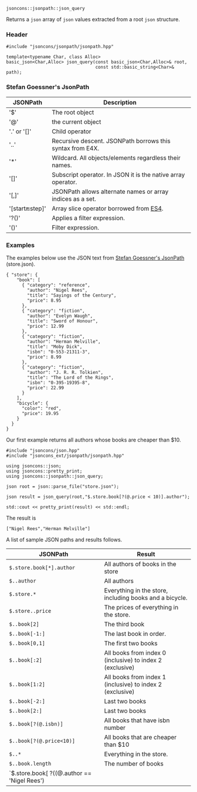     jsoncons::jsonpath::json_query

Returns a `json` array of `json` values extracted from a root `json` structure.

### Header

    #include "jsoncons/jsonpath/jsonpath.hpp"

    template<typename Char, class Alloc>
    basic_json<Char,Alloc> json_query(const basic_json<Char,Alloc>& root, 
                                      const std::basic_string<Char>& path);
    
### Stefan Goessner's JsonPath

JSONPath|	Description
--------|--------------------------------
'$'|	The root object
'@'|	the current object
'.' or '[]'|	Child operator
'..'	|Recursive descent. JSONPath borrows this syntax from E4X.
'*' |	Wildcard. All objects/elements regardless their names.
'[]'	|Subscript operator. In JSON it is the native array operator.
'[,]'	|JSONPath allows alternate names or array indices as a set.
'[start:end:step]'	|Array slice operator borrowed from [ES4](http://wiki.ecmascript.org/doku.php?id=proposals:slice_syntax&s=array+slice).
'?()'	|Applies a filter expression.
'()'	|Filter expression.

### Examples

The examples below use the JSON text from [Stefan Goessner's JsonPath](http://goessner.net/articles/JsonPath/) (store.json).

    { "store": {
        "book": [ 
          { "category": "reference",
            "author": "Nigel Rees",
            "title": "Sayings of the Century",
            "price": 8.95
          },
          { "category": "fiction",
            "author": "Evelyn Waugh",
            "title": "Sword of Honour",
            "price": 12.99
          },
          { "category": "fiction",
            "author": "Herman Melville",
            "title": "Moby Dick",
            "isbn": "0-553-21311-3",
            "price": 8.99
          },
          { "category": "fiction",
            "author": "J. R. R. Tolkien",
            "title": "The Lord of the Rings",
            "isbn": "0-395-19395-8",
            "price": 22.99
          }
        ],
        "bicycle": {
          "color": "red",
          "price": 19.95
        }
      }
    }

Our first example returns all authors whose books are cheaper than $10. 
    
    #include "jsoncons/json.hpp"
    #include "jsoncons_ext/jsonpath/jsonpath.hpp"

    using jsoncons::json;
    using jsoncons::pretty_print;
    using jsoncons::jsonpath::json_query;

    json root = json::parse_file("store.json");

    json result = json_query(root,"$.store.book[?(@.price < 10)].author");

    std::cout << pretty_print(result) << std::endl;

The result is

    ["Nigel Rees","Herman Melville"]

A list of sample JSON paths and results follows.

JSONPath |Result
---------|--------------------------------------------------------
`$.store.book[*].author`	|All authors of books in the store
`$..author`	            |All authors
`$.store.*`	            |Everything in the store, including books and a bicycle.
`$.store..price`	        |The prices of everything in the store.
`$..book[2]`	            |The third book
`$..book[-1:]`	        |The last book in order.
`$..book[0,1]`            |The first two books
`$..book[:2]`	            |All books from index 0 (inclusive) to index 2 (exclusive)
`$..book[1:2]`              |All books from index 1 (inclusive) to index 2 (exclusive)
`$..book[-2:]`	|Last two books
`$..book[2:]`	|Last two books
`$..book[?(@.isbn)]`	    |All books that have isbn number
`$..book[?(@.price<10)]`	|All books that are cheaper than $10
`$..*`	                |Everything in the store.
`$..book.length`	|The number of books
`$.store.book[ ?((@.author == 'Nigel Rees') || (@.author == 'Evelyn Waugh')) ].title`|The titles of all books by Nigel Rees and Evelyn Waugh

